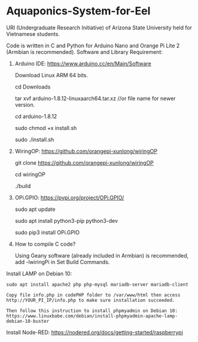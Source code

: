 # Aquaponics-System-for-Eel
URI (Undergraduate Research Initiative) of Arizona State University held for Vietnamese students.

Code is written in C and Python for Arduino Nano and Orange Pi Lite 2 (Armbian is recommended).
Software and Library Requirement:

1. Arduino IDE: https://www.arduino.cc/en/Main/Software

    Download Linux ARM 64 bits.
    
    cd Downloads
    
    tar xvf arduino-1.8.12-linuxaarch64.tar.xz //or file name for newer version.

    cd arduino-1.8.12

    sudo chmod +x install.sh

    sudo ./install.sh

2. WiringOP: https://github.com/orangepi-xunlong/wiringOP

    git clone https://github.com/orangepi-xunlong/wiringOP

    cd wiringOP

    ./build

3. OPi.GPIO: https://pypi.org/project/OPi.GPIO/

    sudo apt update

    sudo apt install python3-pip python3-dev

    sudo pip3 install OPi.GPIO

4. How to compile C code?

    Using Geany software (already included in Armbian) is recommended, add -lwiringPi in Set Build Commands.

Install LAMP on Debian 10:

    sudo apt install apache2 php php-mysql mariadb-server mariadb-client
   
    Copy file info.php in codePHP folder to /var/www/html then access http://YOUR_PI_IP/info.php to make sure installation succeeded.
    
    Then follow this instruction to install phpmyadmin on Debian 10: https://www.linuxbabe.com/debian/install-phpmyadmin-apache-lamp-debian-10-buster
    
Install Node-RED: https://nodered.org/docs/getting-started/raspberrypi

